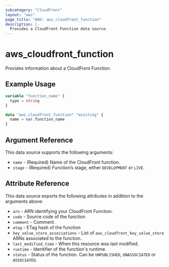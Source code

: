 ```yaml
---
subcategory: "CloudFront"
layout: "aws"
page_title: "AWS: aws_cloudfront_function"
description: |-
  Provides a CloudFront Function data source.
---
```


# aws_cloudfront_function

Provides information about a CloudFront Function.

## Example Usage

```terraform
variable "function_name" {
  type = string
}

data "aws_cloudfront_function" "existing" {
  name = var.function_name
}
```

## Argument Reference

This data source supports the following arguments:

* `name` - (Required) Name of the CloudFront function.
* `stage` - (Required) Function’s stage, either `DEVELOPMENT` or `LIVE`.

## Attribute Reference

This data source exports the following attributes in addition to the arguments above:

* `arn` - ARN identifying your CloudFront Function.
* `code` - Source code of the function
* `comment` - Comment.
* `etag` - ETag hash of the function
* `key_value_store_associations` - List of `aws_cloudfront_key_value_store` ARNs associated to the function.
* `last_modified_time` - When this resource was last modified.
* `runtime` - Identifier of the function's runtime.
* `status` - Status of the function. Can be `UNPUBLISHED`, `UNASSOCIATED` or `ASSOCIATED`.
